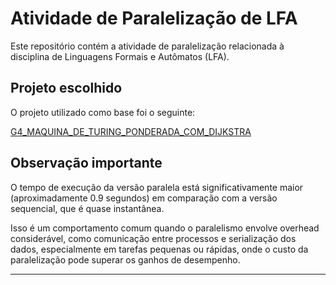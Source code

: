 # Atividade de Paralelização de LFA

Este repositório contém a atividade de paralelização relacionada à disciplina de Linguagens Formais e Autômatos (LFA).

## Projeto escolhido

O projeto utilizado como base foi o seguinte:

[G4_MAQUINA_DE_TURING_PONDERADA_COM_DIJKSTRA](https://github.com/thalesvalente/teaching/tree/main/formal-languages-and-automata/3-projects/2024-2/p3/G4_MAQUINA_DE_TURING_PONDERADA_COM_DIJKSTRA)

## Observação importante

O tempo de execução da versão paralela está significativamente maior (aproximadamente 0.9 segundos) em comparação com a versão sequencial, que é quase instantânea.

Isso é um comportamento comum quando o paralelismo envolve overhead considerável, como comunicação entre processos e serialização dos dados, especialmente em tarefas pequenas ou rápidas, onde o custo da paralelização pode superar os ganhos de desempenho.

---


